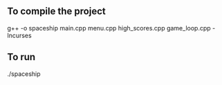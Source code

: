 ## To compile the project
g++ -o spaceship main.cpp menu.cpp high_scores.cpp game_loop.cpp -lncurses
## To run
./spaceship